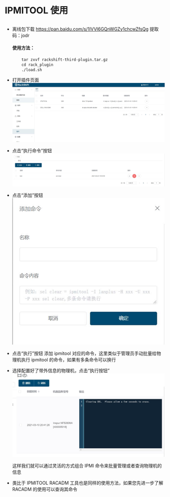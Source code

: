 # IPMITOOL 使用
## 
*   离线包下载
    https://pan.baidu.com/s/1IVVl6GQnWGZy1chcwZfsQg 提取码：jodr
    #### 使用方法：
    ``` 
        tar zxvf rackshift-third-plugin.tar.gz
        cd rack_plugin
        ./load.sh
    ```
    
*   打开插件页面
   ![runnob](./static/wizard/plugin.jpg)
    
*  点击“执行命令”按钮
   ![runnob](./static/wizard/execute_amd.jpg)
   
*  点击“添加”按钮
   ![runnob](./static/wizard/add_cmd.jpg)
   
*  点击“执行”按钮
   添加 ipmitool 对应的命令，这里类似于管理员手动批量给物理机执行 ipmitool 的命令，如果有多条命令可以换行
   
*  选择配置好了带外信息的物理机，点击“执行按钮”
   ![runnob](./static/wizard/run_cmd_sel.jpg)
   
   这样我们就可以通过灵活的方式组合 IPMI 命令来批量管理或者查询物理机的信息
*  类比于 IPMITOOL RACADM 工具也是同样的使用方法，如果您先进一步了解 RACADM 的使用可以查询其命令    

